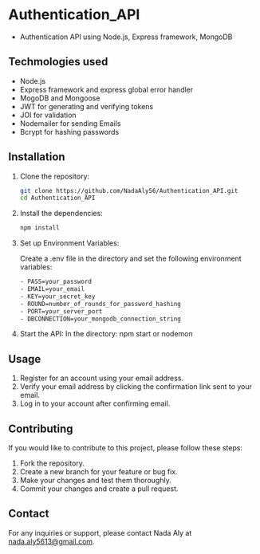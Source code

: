 
# Authentication_API
- Authentication API using Node.js, Express framework, MongoDB

## Techmologies used 
- Node.js
- Express framework and express global error handler
- MogoDB and Mongoose
- JWT for generating and verifying tokens
- JOI for validation
- Nodemailer for sending Emails
- Bcrypt for hashing passwords

## Installation

1. Clone the repository:
   ```bash
   git clone https://github.com/NadaAly56/Authentication_API.git
   cd Authentication_API

2. Install the dependencies:
    ```bash
    npm install

3. Set up Environment Variables:
  
      Create a .env file in the directory and set the following environment variables:
      ```bash
      - PASS=your_password
      - EMAIL=your_email
      - KEY=your_secret_key
      - ROUND=number_of_rounds_for_password_hashing
      - PORT=your_server_port
      - DBCONNECTION=your_mongodb_connection_string

6. Start the API:
    In the directory:
    npm start
    or nodemon

## Usage

1. Register for an account using your email address.
2. Verify your email address by clicking the confirmation link sent to your email.
3. Log in to your account after confirming email.

## Contributing
   If you would like to contribute to this project, please follow these steps:

1. Fork the repository.
2. Create a new branch for your feature or bug fix.
3. Make your changes and test them thoroughly.
4. Commit your changes and create a pull request.

## Contact
   For any inquiries or support, please contact Nada Aly at nada.aly5613@gmail.com.
